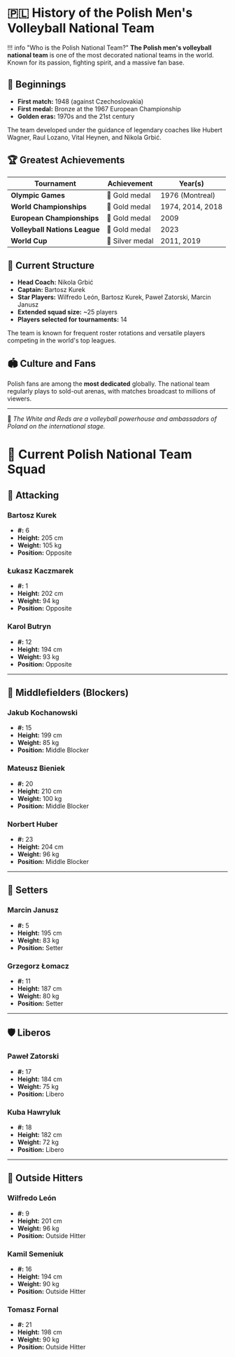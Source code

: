 # 🇵🇱 History of the Polish Men's Volleyball National Team

!!! info "Who is the Polish National Team?"
    **The Polish men's volleyball national team** is one of the most decorated national teams in the world. Known for its passion, fighting spirit, and a massive fan base.

## 🔹 Beginnings

- **First match:** 1948 (against Czechoslovakia)  
- **First medal:** Bronze at the 1967 European Championship  
- **Golden eras:** 1970s and the 21st century  

The team developed under the guidance of legendary coaches like Hubert Wagner, Raul Lozano, Vital Heynen, and Nikola Grbić.

## 🏆 Greatest Achievements

| Tournament | Achievement | Year(s) |
|------------|-------------|---------|
| **Olympic Games** | 🥇 Gold medal | 1976 (Montreal) |
| **World Championships** | 🥇 Gold medal | 1974, 2014, 2018 |
| **European Championships** | 🥇 Gold medal | 2009 |
| **Volleyball Nations League** | 🥇 Gold medal | 2023 |
| **World Cup** | 🥈 Silver medal | 2011, 2019 |

## 🎯 Current Structure

- **Head Coach:** Nikola Grbić  
- **Captain:** Bartosz Kurek  
- **Star Players:** Wilfredo León, Bartosz Kurek, Paweł Zatorski, Marcin Janusz  
- **Extended squad size:** ~25 players  
- **Players selected for tournaments:** 14  

The team is known for frequent roster rotations and versatile players competing in the world's top leagues.

## 🏟️ Culture and Fans

Polish fans are among the **most dedicated** globally. The national team regularly plays to sold-out arenas, with matches broadcast to millions of viewers.

---

🎉 *The White and Reds are a volleyball powerhouse and ambassadors of Poland on the international stage.*

# 🏐 Current Polish National Team Squad

## 🚀 Attacking

<div class="player-grid">

<div class="player-card">
  <h3>Bartosz Kurek</h3>
  <ul>
    <li><strong>#:</strong> 6</li>
    <li><strong>Height:</strong> 205 cm</li>
    <li><strong>Weight:</strong> 105 kg</li>
    <li><strong>Position:</strong> Opposite</li>
  </ul>
</div>

<div class="player-card">
  <h3>Łukasz Kaczmarek</h3>
  <ul>
    <li><strong>#:</strong> 1</li>
    <li><strong>Height:</strong> 202 cm</li>
    <li><strong>Weight:</strong> 94 kg</li>
    <li><strong>Position:</strong> Opposite</li>
  </ul>
</div>

<div class="player-card">
  <h3>Karol Butryn</h3>
  <ul>
    <li><strong>#:</strong> 12</li>
    <li><strong>Height:</strong> 194 cm</li>
    <li><strong>Weight:</strong> 93 kg</li>
    <li><strong>Position:</strong> Opposite</li>
  </ul>
</div>

</div>

---

## 🧱 Middlefielders (Blockers)

<div class="player-grid">

<div class="player-card">
  <h3>Jakub Kochanowski</h3>
  <ul>
    <li><strong>#:</strong> 15</li>
    <li><strong>Height:</strong> 199 cm</li>
    <li><strong>Weight:</strong> 85 kg</li>
    <li><strong>Position:</strong> Middle Blocker</li>
  </ul>
</div>

<div class="player-card">
  <h3>Mateusz Bieniek</h3>
  <ul>
    <li><strong>#:</strong> 20</li>
    <li><strong>Height:</strong> 210 cm</li>
    <li><strong>Weight:</strong> 100 kg</li>
    <li><strong>Position:</strong> Middle Blocker</li>
  </ul>
</div>

<div class="player-card">
  <h3>Norbert Huber</h3>
  <ul>
    <li><strong>#:</strong> 23</li>
    <li><strong>Height:</strong> 204 cm</li>
    <li><strong>Weight:</strong> 96 kg</li>
    <li><strong>Position:</strong> Middle Blocker</li>
  </ul>
</div>

</div>

---

## 🎯 Setters

<div class="player-grid">

<div class="player-card">
  <h3>Marcin Janusz</h3>
  <ul>
    <li><strong>#:</strong> 5</li>
    <li><strong>Height:</strong> 195 cm</li>
    <li><strong>Weight:</strong> 83 kg</li>
    <li><strong>Position:</strong> Setter</li>
  </ul>
</div>

<div class="player-card">
  <h3>Grzegorz Łomacz</h3>
  <ul>
    <li><strong>#:</strong> 11</li>
    <li><strong>Height:</strong> 187 cm</li>
    <li><strong>Weight:</strong> 80 kg</li>
    <li><strong>Position:</strong> Setter</li>
  </ul>
</div>

</div>

---

## 🛡️ Liberos

<div class="player-grid">

<div class="player-card">
  <h3>Paweł Zatorski</h3>
  <ul>
    <li><strong>#:</strong> 17</li>
    <li><strong>Height:</strong> 184 cm</li>
    <li><strong>Weight:</strong> 75 kg</li>
    <li><strong>Position:</strong> Libero</li>
  </ul>
</div>

<div class="player-card">
  <h3>Kuba Hawryluk</h3>
  <ul>
    <li><strong>#:</strong> 18</li>
    <li><strong>Height:</strong> 182 cm</li>
    <li><strong>Weight:</strong> 72 kg</li>
    <li><strong>Position:</strong> Libero</li>
  </ul>
</div>

</div>

---

## 🌟 Outside Hitters

<div class="player-grid">

<div class="player-card">
  <h3>Wilfredo León</h3>
  <ul>
    <li><strong>#:</strong> 9</li>
    <li><strong>Height:</strong> 201 cm</li>
    <li><strong>Weight:</strong> 96 kg</li>
    <li><strong>Position:</strong> Outside Hitter</li>
  </ul>
</div>

<div class="player-card">
  <h3>Kamil Semeniuk</h3>
  <ul>
    <li><strong>#:</strong> 16</li>
    <li><strong>Height:</strong> 194 cm</li>
    <li><strong>Weight:</strong> 90 kg</li>
    <li><strong>Position:</strong> Outside Hitter</li>
  </ul>
</div>

<div class="player-card">
  <h3>Tomasz Fornal</h3>
  <ul>
    <li><strong>#:</strong> 21</li>
    <li><strong>Height:</strong> 198 cm</li>
    <li><strong>Weight:</strong> 90 kg</li>
    <li><strong>Position:</strong> Outside Hitter</li>
  </ul>
</div>

</div>
